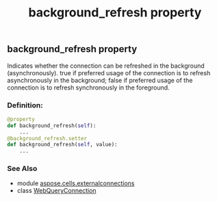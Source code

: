 ﻿---
title: background_refresh property
second_title: Aspose.Cells for Python via .NET API References
description: 
type: docs
weight: 30
url: /aspose.cells.externalconnections/webqueryconnection/background_refresh/
is_root: false
---

## background_refresh property


Indicates whether the connection can be refreshed in the background (asynchronously). 
true if preferred usage of the connection is to refresh asynchronously in the background; 
false if preferred usage of the connection is to refresh synchronously in the foreground.
### Definition:
```python
@property
def background_refresh(self):
    ...
@background_refresh.setter
def background_refresh(self, value):
    ...
```

### See Also
* module [aspose.cells.externalconnections](../../)
* class [WebQueryConnection](/cells/python-net/aspose.cells.externalconnections/webqueryconnection)
